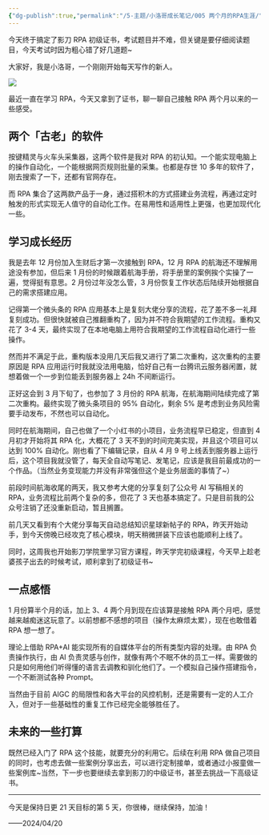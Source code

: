 ```yaml
---
{"dg-publish":true,"permalink":"/5-主题/小洛哥成长笔记/005 两个月的RPA生涯/","tags":["小洛哥成长笔记"],"noteIcon":1,"created":"2024-04-20","updated":"2024-04-21"}
---
```


今天终于搞定了影刀 RPA 初级证书，考试题目并不难，但关键是要仔细阅读题目，今天考试时因为粗心错了好几道题~

大家好，我是小洛哥，一个刚刚开始每天写作的新人。

![](http://img.xlg.life/images/202404201236497.png)

最近一直在学习 RPA，今天又拿到了证书，聊一聊自己接触 RPA 两个月以来的一些感受。

## 两个「古老」的软件
按键精灵与火车头采集器，这两个软件是我对 RPA 的初认知。一个能实现电脑上的操作自动化，一个能根据网页规则批量的采集。也都是存世 10 多年的软件了，刚去搜索了一下，还都有官网存在。

而 RPA 集合了这两款产品于一身，通过搭积木的方式搭建业务流程，再通过定时触发的形式实现无人值守的自动化工作。在易用性和适用性上更强，也更加现代化一些。

## 学习成长经历
我是去年 12 月份加入生财后才第一次接触到 RPA，12 月 RPA 的航海还不理解用途没有参加，但后来 1 月份的时候跟着航海手册，将手册里的案例挨个实操了一遍，觉得挺有意思。2 月份过年没怎么管，3 月份恢复工作状态后陆续开始根据自己的需求搭建应用。

记得第一个微头条的 RPA 应用基本上是复刻大佬分享的流程，花了差不多一礼拜复刻成功。但很快就被自己推翻重构了，因为并不符合我期望的工作流程。重构又花了 3-4 天，最终实现了在本地电脑上用符合我期望的工作流程自动化进行一些操作。

然而并不满足于此，重构版本没用几天后我又进行了第二次重构，这次重构的主要原因是 RPA 应用运行时我就没法用电脑，恰好自己有一台腾讯云服务器闲置，就想着做一个一步到位能丢到服务器上 24h 不间断运行。

正好这会到 3 月下旬了，也参加了 3 月份的 RPA 航海，在航海期间陆续完成了第二次重构。最终实现了微头条项目的 95% 自动化，剩余 5% 是考虑到业务风险需要手动发布，不然也可以自动化。

同时在航海期间，自己也做了一个小红书的小项目，业务流程早已稳定，但直到 4 月初才开始将其 RPA 化，大概花了 3 天不到的时间完美实现，并且这个项目可以达到 100% 自动化。刚也看了下编辑记录，自从 4 月 9 号上线丢到服务器上运行后，这个项目我就没管了，每天全自动写笔记、发笔记，应该是我目前最成功的一个作品。（当然业务变现能力并没有非常强但这个是业务层面的事情了~）

前段时间航海收尾的两天，我又参考大佬的分享复刻了公众号 AI 写稿相关的 RPA，业务流程比前两个复杂的多，但花了 3 天也基本搞定了。只是目前我的公众号注销了还没重新启动，暂且搁置。

前几天又看到有个大佬分享每天自动总结知识星球新帖子的 RPA，昨天开始动手，到今天傍晚已经攻克了核心模块，明天稍微拼装下应该也能顺利上线了。

同时，这周我也开始影刀学院里学习官方课程，昨天学完初级课程，今天早上趁老婆孩子出去的时候考试，顺利拿到了初级证书~

## 一点感悟
1 月份算半个月的话，加上 3、4 两个月到现在应该算是接触 RPA 两个月吧，感觉越来越痴迷这玩意了。以前想都不感想的项目（操作太麻烦太累），现在也敢借着 RPA 想一想了。

理论上借助 RPA+AI 能实现所有的自媒体平台的所有类型内容的处理。由 RPA 负责操作执行，由 AI 负责灵感与创作，就像有两个不眠不休的员工一样。需要做的只是如何用他们听得懂的语言去调教和驯化他们了。一个模拟自己操作搭建指令，一个不断测试各种 Prompt。

当然由于目前 AIGC 的局限性和各大平台的风控机制，还是需要有一定的人工介入，但对于一些基础性的重复工作已经完全能够胜任了。

## 未来的一些打算
既然已经入门了 RPA 这个技能，就要充分的利用它。后续在利用 RPA 做自己项目的同时，也考虑去做一些案例分享出去，可以进行定制接单，或者通过小报童做一些案例库~当然，下一步也要继续去拿到影刀的中级证书，甚至去挑战一下高级证书。

---

今天是保持日更 21 天目标的第 5 天，你很棒，继续保持，加油！

——2024/04/20